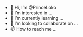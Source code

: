 - 👋 Hi, I’m @PrinceLoko
- 👀 I’m interested in ...
- 🌱 I’m currently learning ...
- 💞️ I’m looking to collaborate on ...
- 📫 How to reach me ...

<!---
PrinceLoko/PrinceLoko is a ✨ special ✨ repository because its `README.md` (this file) appears on your GitHub profile.
You can click the Preview link to take a look at your changes.
--->
